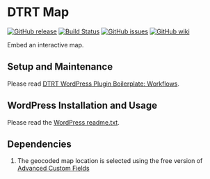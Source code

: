 # DTRT Map

[![GitHub release](https://img.shields.io/github/release/dotherightthing/wpdtrt-map.svg)](https://github.com/dotherightthing/wpdtrt-map/releases) [![Build Status](https://travis-ci.org/dotherightthing/wpdtrt-map.svg?branch=master)](https://travis-ci.org/dotherightthing/wpdtrt-map) [![GitHub issues](https://img.shields.io/github/issues/dotherightthing/wpdtrt-map.svg)](https://github.com/dotherightthing/wpdtrt-map/issues) [![GitHub wiki](https://img.shields.io/badge/documentation-wiki-lightgrey.svg)](https://github.com/dotherightthing/wpdtrt-map/wiki)

Embed an interactive map.

## Setup and Maintenance

Please read [DTRT WordPress Plugin Boilerplate: Workflows](https://github.com/dotherightthing/wpdtrt-plugin-boilerplate/wiki/Workflows).

## WordPress Installation and Usage

Please read the [WordPress readme.txt](readme.txt).

## Dependencies

1. The geocoded map location is selected using the free version of [Advanced Custom Fields](https://wordpress.org/plugins/advanced-custom-fields/)
